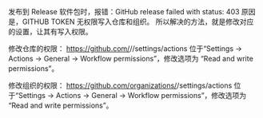 发布到 Release 软件包时，报错：GitHub release failed with status: 403
原因是，GITHUB TOKEN 无权限写入仓库和组织。
所以解决的方法，就是修改对应的设置，让其有写入权限。

修改仓库的权限： 
https://github.com/<ORG>/<REPO>/settings/actions
位于“Settings -> Actions -> General -> Workflow permissions”，修改选项为 “Read and write permissions”。

修改组织的权限：
https://github.com/organizations/<ORG>/settings/actions
位于“Settings -> Actions -> General -> Workflow permissions”，修改选项为 “Read and write permissions”。

